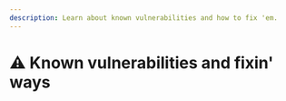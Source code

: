 ```yaml
---
description: Learn about known vulnerabilities and how to fix 'em.
---
```


# ⚠️ Known vulnerabilities and fixin' ways
